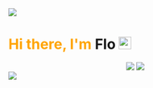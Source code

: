 <!-- # *Hi there, I'm Flo <img src="https://media.giphy.com/media/hvRJCLFzcasrR4ia7z/giphy.gif" width="25px"/>* -->

<!-- ### *Favourite Languages, Tools & Stats:*  -->
<img style="cursor: pointer;" src="/top.svg"/>
<h1 style="color:orange;">
  Hi there, I'm
  <a target="_blank">Flo</a >
  <img
    src="https://media.giphy.com/media/hvRJCLFzcasrR4ia7z/giphy.gif"
    width="25px"
  />
</h1>
<div align="center">
    <img width="auto" height="auto" src="https://github-readme-stats.vercel.app/api?username=flo&show_icons=true&theme=radical&hide_border=true">
    <img width="auto" height="auto" src="https://github-readme-streak-stats.herokuapp.com/?user=flo&hide_border=true&theme=radical" /><br>
    <!-- <h2><b>Favourite Languages, Tools & Stats:</b></h2>
    <a target="_blank">
        <img
        src="https://cdn.worldvectorlogo.com/logos/c-1.svg"
        alt="bash"
        width="40"
        height="40"
        />
    </a>
    <a target="_blank">
        <img
        src="https://cdn.worldvectorlogo.com/logos/c.svg"
        alt="bash"
        width="40"
        height="40"
        />
    </a>
    <a target="_blank">
        <img
        src="https://cdn.worldvectorlogo.com/logos/c--4.svg"
        alt="bash"
        width="40"
        height="40"
        />
    </a>
    <a target="_blank">
        <img
        src="https://cdn.worldvectorlogo.com/logos/java-14.svg"
        alt="bash"
        width="40"
        height="40"
        />
    </a>
    <a target="_blank">
        <img
        src="https://cdn.worldvectorlogo.com/logos/python-5.svg"
        alt="bash"
        width="40"
        height="40"
        />
    </a>
    <a target="_blank">
        <img
        src="https://cdn.worldvectorlogo.com/logos/django.svg"
        alt="bash"
        width="40"
        height="40"
        />
    </a>
    <a target="_blank">
        <img
        src="https://cdn.worldvectorlogo.com/logos/flutter.svg"
        alt="bash"
        width="40"
        height="40"
        />
    </a>
    <a target="_blank">
        <img
        src="https://cdn.worldvectorlogo.com/logos/logo-javascript.svg"
        alt="bash"
        width="40"
        height="40"
        />
    </a>
    <br>
    <a>
        <h2><b>Public Project Repositorys:</b></h2>
    </a>-->
</div>  

<!-- ![Flo GitHub stats](https://github-readme-stats.vercel.app/api?username=flo&show_icons=true&theme=radical&hide_border=true) -->


<!-- ### *Public Project Repositorys:* -->
<!-- | Repository    | Size  | Commit Activity | Maintained | Last Commit  | Lines of Code |
| ------------- |:--------:| ----------: | :-------:     | -------------: | :-------------: |  
| [Ngoto](https://github.com/HarryLudemann/Ngoto) | ![GitHub code size in bytes](https://img.shields.io/github/languages/code-size/HarryLudemann/Ngoto)    | ![GitHub commit activity](https://img.shields.io/github/commit-activity/m/HarryLudemann/Ngoto) | ![Maintenance](https://img.shields.io/maintenance/yes/2022)   | ![GitHub last commit](https://img.shields.io/github/last-commit/HarryLudemann/Ngoto)  | ![Lines of code](https://img.shields.io/tokei/lines/github/HarryLudemann/Ngoto) |
| [Metlink-Python](https://github.com/HarryLudemann/Metlink-Python) | ![GitHub code size in bytes](https://img.shields.io/github/languages/code-size/HarryLudemann/Metlink-Python)    | ![GitHub commit activity](https://img.shields.io/github/commit-activity/m/HarryLudemann/Metlink-Python) | ![Maintenance](https://img.shields.io/maintenance/yes/2022)   | ![GitHub last commit](https://img.shields.io/github/last-commit/HarryLudemann/Metlink-Python)  | ![Lines of code](https://img.shields.io/tokei/lines/github/HarryLudemann/Metlink-Python) |
| [Django-Discord](https://github.com/HarryLudemann/Django-Discord)|   ![GitHub code size in bytes](https://img.shields.io/github/languages/code-size/HarryLudemann/Django-Discord)   | ![GitHub commit activity](https://img.shields.io/github/commit-activity/m/HarryLudemann/Django-Discord)| ![Maintenance](https://img.shields.io/maintenance/no/2021)   | ![GitHub last commit](https://img.shields.io/github/last-commit/HarryLudemann/Django-Discord)  | ![Lines of code](https://img.shields.io/tokei/lines/github/HarryLudemann/Django-Discord) |
| [Job-Search](https://github.com/HarryLudemann/Job-Search)    |   ![GitHub code size in bytes](https://img.shields.io/github/languages/code-size/HarryLudemann/Job-Search)    | ![GitHub commit activity](https://img.shields.io/github/commit-activity/m/HarryLudemann/Job-Search)| ![Maintenance](https://img.shields.io/maintenance/no/2021)   | ![GitHub last commit](https://img.shields.io/github/last-commit/HarryLudemann/Job-Search)  | ![Lines of code](https://img.shields.io/tokei/lines/github/HarryLudemann/Job-Search) |
| [Discord-Chatbot](https://github.com/HarryLudemann/Job-Search) |    ![GitHub code size in bytes](https://img.shields.io/github/languages/code-size/HarryLudemann/Discord-Chatbot)   | ![GitHub commit activity](https://img.shields.io/github/commit-activity/m/HarryLudemann/Discord-Chatbot)| ![Maintenance](https://img.shields.io/maintenance/no/2021)   | ![GitHub last commit](https://img.shields.io/github/last-commit/HarryLudemann/Discord-Chatbot)  | ![Lines of code](https://img.shields.io/tokei/lines/github/HarryLudemann/Discord-Chatbot) | -->

<img src="/bottom.svg"/>
